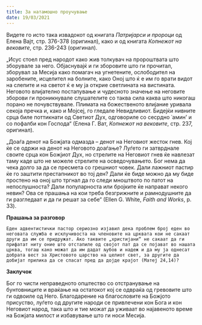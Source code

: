 ```yaml
---
title: За натамошно проучување
date: 19/03/2021
---
```


Видете го исто така извадокот од книгата *Патријарси и пророци* од Елена Вајт, стр. 376-378 (оригинал), како и од книгата *Копнежот на вековите*, стр. 236-243 (оригинал).

„Исус стоел пред народот како жив толкувач на пророштвата што зборувале за него. Објаснувајќ и ги зборовите што ги прочитал, зборувал за Месија како помагач на угнетените, ослободител на заробените, исцелител на болните, како Оној што ќ е им го врати видот на слепите и на светот ќ е му ја открие светлината на вистината. Неговото влијателно постапување и чудесното значење на неговите зборови ги проникнувале слушателите со таква сила каква што никогаш порано не почувствувале. Плимата на божественото влијание уривала секоја пречка и, како и Мојсеј, го гледале Невидливиот. Бидејќи нивните срца биле поттикнати од Светиот Дух, одговориле со сесрдно ᾽амин' и со пофалби кон Господа“ (Елена Г. Ват, *Копнежот на вековите*, стр. 237, оригинал).

„Доаѓа денот на Божјата одмазда – денот на Неговиот жесток гнев. Кој ќе се одржи на денот на Неговото доаѓање? Луѓето ги затврднале своите срца кон Божјиот Дух, но стрелите на Неговиот гнев ќе навлезат таму каде што не можеле стрелите на осведочувањето. Бог нема да чека долго за да се пресмета со грешниот човек. Дали лажниот пастир ќе го заштити престапникот во тој ден? Дали ќе биде можно да му биде простено на оној што тргнал да го следи мноштвото по патот на непослушноста? Дали популарноста или бројките ќе направат некого невин? Ова се прашања на кои треба безгрижните и рамнодушните да ги разгледаат и да ги решат за себе“ (Еllеn G. Whitе, *Faith and Works*, p. 33).

**Прашања за разговор**

`Еден адвентистички пастор сериозно изјавил дека проблем број еден во неговата служба е исклучивоста на членовите на црквата кои не сакаат други да им се придружат. Ако таквите „христијани“ не сакаат да ги прифатат ниту оние што отстапиле од својот пат да се појават во нашата црква, тогаш како можат да им дадат љубов и надеж и да му ја однесат добрата вест за Христовото царство на целиот свет, за другите да добијат прилика да се спасат пред да дојде крајот (Матеј 24,14)?`

**Заклучок**

Бог го чисти неправедното општество со отстранување на бунтовниците и враќање на остатокот кој се одвраќа од гревовите што ги одвоиле од Него. Благодарение на благословите на Божјото присуство, луѓето од другите народи се привлечени кон Бога и кон Неговиот народ, така што и тие можат да уживаат во најавеното време на Божјата милост и избавување што ги носи Месија.